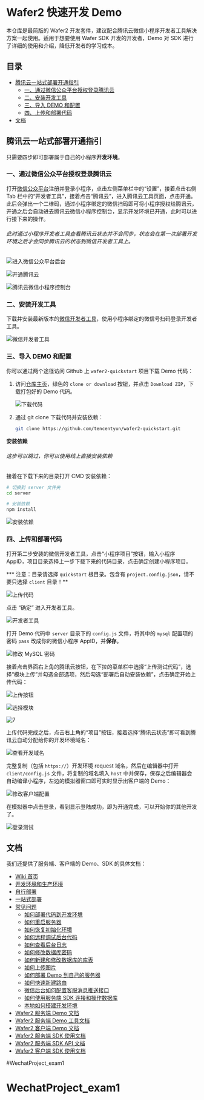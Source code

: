 # Wafer2 快速开发 Demo

本仓库是最简版的 Wafer2 开发套件，建议配合腾讯云微信小程序开发者工具解决方案一起使用。适用于想要使用 Wafer SDK 开发的开发者，Demo 对 SDK 进行了详细的使用和介绍，降低开发者的学习成本。

## 目录

- [腾讯云一站式部署开通指引](#腾讯云一站式部署开通指引)
  - [一、通过微信公众平台授权登录腾讯云](#一通过微信公众平台授权登录腾讯云)
  - [二、安装开发工具](#二安装开发工具)
  - [三、导入 DEMO 和配置](#三导入-demo-和配置)
  - [四、上传和部署代码](#四上传和部署代码)
- [文档](#文档)

## 腾讯云一站式部署开通指引

只需要四步即可部署属于自己的小程序**开发环境**。

### 一、通过微信公众平台授权登录腾讯云

打开[微信公众平台](https://mp.weixin.qq.com)注册并登录小程序，点击左侧菜单栏中的“设置”，接着点击右侧 Tab 栏中的“开发者工具”，接着点击“腾讯云”，进入腾讯云工具页面，点击开通。此后会弹出一个二维码，通过小程序绑定的微信扫码即可将小程序授权给腾讯云，开通之后会自动进去腾讯云微信小程序控制台，显示开发环境已开通，此时可以进行接下来的操作。

###### 此时通过小程序开发者工具查看腾讯云状态并不会同步，状态会在第一次部署开发环境之后才会同步腾讯云的状态到微信开发者工具上。

![进入微信公众平台后台](https://user-images.githubusercontent.com/3380894/29357289-92f2745a-82a9-11e7-9b42-d1a530f94da2.jpg)

![开通腾讯云](https://user-images.githubusercontent.com/3380894/29357290-92f31086-82a9-11e7-818a-038a0cfd72fc.jpg)

![腾讯云微信小程序控制台](https://user-images.githubusercontent.com/3380894/29357742-2c97ba88-82ab-11e7-8947-de819ad5aa45.png)

### 二、安装开发工具

下载并安装最新版本的[微信开发者工具](https://mp.weixin.qq.com/debug/wxadoc/dev/devtools/download.html)，使用小程序绑定的微信号扫码登录开发者工具。

![微信开发者工具](https://user-images.githubusercontent.com/3380894/30306146-39fca9f0-97a9-11e7-88a7-56efcdd1b323.png)

### 三、导入 DEMO 和配置

你可以通过两个途径访问 Github 上 `wafer2-quickstart` 项目下载 Demo 代码：

1. 访问[仓库主页](https://github.com/tencentyun/wafer2-quickstart)，绿色的 `clone or download` 按钮，并点击 `Download ZIP`，下载打包好的 Demo 代码。

   ![下载代码](https://user-images.githubusercontent.com/3380894/30306680-320cd398-97ac-11e7-9f20-eda148861ee9.png)

2. 通过 git clone 下载代码并安装依赖：

   ```bash
   git clone https://github.com/tencentyun/wafer2-quickstart.git
   ```

**安装依赖**

###### 这步可以跳过，你可以使用线上直接安装依赖

接着在下载下来的目录打开 CMD 安装依赖：

```bash
# 切换到 server 文件夹
cd server

# 安装依赖
npm install
```

![安装依赖](https://user-images.githubusercontent.com/3380894/30306727-7db4733c-97ac-11e7-95d1-253bc4b9c1ea.png)

### 四、上传和部署代码

打开第二步安装的微信开发者工具，点击“小程序项目”按钮，输入小程序 AppID，项目目录选择上一步下载下来的代码目录，点击确定创建小程序项目。

*** 注意：目录请选择 `quickstart` 根目录。包含有 `project.config.json`，请不要只选择 `client` 目录！** 

![上传代码](https://user-images.githubusercontent.com/3380894/30306247-b7b63636-97a9-11e7-9b5a-daa0b2db33e6.png)

点击 “确定” 进入开发者工具。

![开发者工具](https://user-images.githubusercontent.com/3380894/30306318-0b7c442c-97aa-11e7-9080-ae47c50cec12.png)

打开 Demo 代码中 `server` 目录下的 `config.js` 文件，将其中的 `mysql` 配置项的密码 `pass` 改成你的微信小程序 AppID，并**保存**。

![修改 MySQL 密码](https://user-images.githubusercontent.com/3380894/30306357-41ac94ac-97aa-11e7-9872-7f5612f99fbc.png)

接着点击界面右上角的腾讯云按钮，在下拉的菜单栏中选择“上传测试代码”，选择“模块上传”并勾选全部选项，然后勾选“部署后自动安装依赖”，点击确定开始上传代码：

![上传按钮](https://user-images.githubusercontent.com/3380894/30306411-8c9a9aea-97aa-11e7-92bb-a571cc436b85.png)

![选择模块](https://user-images.githubusercontent.com/3380894/30306412-8df08f4e-97aa-11e7-9a5b-7ab82c58c63d.png)

![7](https://user-images.githubusercontent.com/3380894/30306455-dc3f612a-97aa-11e7-8add-d3268b63d725.png)

上传代码完成之后，点击右上角的“项目”按钮，接着选择“腾讯云状态”即可看到腾讯云自动分配给你的开发环境域名：

![查看开发域名](https://user-images.githubusercontent.com/3380894/30306493-0f7b5b48-97ab-11e7-9225-ca6c9de9fcf4.png)

完整复制（包括 `https://`）开发环境 request 域名，然后在编辑器中打开 `client/config.js` 文件，将复制的域名填入 `host` 中并保存，保存之后编辑器会自动编译小程序，左边的模拟器窗口即可实时显示出客户端的 Demo：

![修改客户端配置](https://user-images.githubusercontent.com/3380894/30306556-6b32f144-97ab-11e7-90bd-576ebbcb7588.png)

在模拟器中点击登录，看到显示登陆成功，即为开通完成，可以开始你的其他开发了。

![登录测试](https://user-images.githubusercontent.com/3380894/30306599-aa38da98-97ab-11e7-9e0f-57fa21a269f3.png)

## 文档

我们还提供了服务端、客户端的 Demo、SDK 的具体文档：

- [Wiki 首页](https://github.com/tencentyun/wafer2-startup/wiki)
- [开发环境和生产环境](https://github.com/tencentyun/wafer2-startup/wiki/%E5%BC%80%E5%8F%91%E7%8E%AF%E5%A2%83%E5%92%8C%E7%94%9F%E4%BA%A7%E7%8E%AF%E5%A2%83)
- [自行部署](https://github.com/tencentyun/wafer2-startup/wiki/%E8%87%AA%E8%A1%8C%E9%83%A8%E7%BD%B2)
- [一站式部署](https://github.com/tencentyun/wafer2-startup/blob/master/README.md)
- [常见问题](https://github.com/tencentyun/wafer2-startup/wiki/%E5%B8%B8%E8%A7%81%E9%97%AE%E9%A2%98)
  - [如何部署代码到开发环境](https://github.com/tencentyun/wafer2-startup/wiki/%E5%B8%B8%E8%A7%81%E9%97%AE%E9%A2%98#%E5%A6%82%E4%BD%95%E9%83%A8%E7%BD%B2%E4%BB%A3%E7%A0%81%E5%88%B0%E5%BC%80%E5%8F%91%E7%8E%AF%E5%A2%83)
  - [如何重启服务器](https://github.com/tencentyun/wafer2-startup/wiki/%E5%B8%B8%E8%A7%81%E9%97%AE%E9%A2%98#%E5%A6%82%E4%BD%95%E9%87%8D%E5%90%AF%E6%9C%8D%E5%8A%A1%E5%99%A8)
  - [如何恢复初始化环境](https://github.com/tencentyun/wafer2-startup/wiki/%E5%B8%B8%E8%A7%81%E9%97%AE%E9%A2%98#%E5%A6%82%E4%BD%95%E6%81%A2%E5%A4%8D%E5%88%9D%E5%A7%8B%E5%8C%96%E7%8E%AF%E5%A2%83)
  - [如何远程调试后台代码](https://github.com/tencentyun/wafer2-startup/wiki/%E5%B8%B8%E8%A7%81%E9%97%AE%E9%A2%98#%E5%A6%82%E4%BD%95%E8%BF%9C%E7%A8%8B%E8%B0%83%E8%AF%95%E5%90%8E%E5%8F%B0%E4%BB%A3%E7%A0%81)
  - [如何查看后台日志](https://github.com/tencentyun/wafer2-startup/wiki/%E5%B8%B8%E8%A7%81%E9%97%AE%E9%A2%98#%E5%A6%82%E4%BD%95%E6%9F%A5%E7%9C%8B%E5%90%8E%E5%8F%B0%E6%97%A5%E5%BF%97)
  - [如何修改数据库密码](https://github.com/tencentyun/wafer2-startup/wiki/%E5%B8%B8%E8%A7%81%E9%97%AE%E9%A2%98#%E5%A6%82%E4%BD%95%E4%BF%AE%E6%94%B9%E6%95%B0%E6%8D%AE%E5%BA%93%E5%AF%86%E7%A0%81)
  - [如何新建和修改数据库的库表](https://github.com/tencentyun/wafer2-startup/wiki/%E5%B8%B8%E8%A7%81%E9%97%AE%E9%A2%98#%E5%A6%82%E4%BD%95%E6%96%B0%E5%BB%BA%E5%92%8C%E4%BF%AE%E6%94%B9%E6%95%B0%E6%8D%AE%E5%BA%93%E7%9A%84%E5%BA%93%E8%A1%A8)
  - [如何上传图片](https://github.com/tencentyun/wafer2-startup/wiki/%E5%B8%B8%E8%A7%81%E9%97%AE%E9%A2%98#%E5%A6%82%E4%BD%95%E4%B8%8A%E4%BC%A0%E5%9B%BE%E7%89%87)
  - [如何部署 Demo 到自己的服务器](https://github.com/tencentyun/wafer2-startup/wiki/%E5%B8%B8%E8%A7%81%E9%97%AE%E9%A2%98#%E5%A6%82%E4%BD%95%E9%83%A8%E7%BD%B2-demo-%E5%88%B0%E8%87%AA%E5%B7%B1%E7%9A%84%E6%9C%8D%E5%8A%A1%E5%99%A8)
  - [如何快速新建路由](https://github.com/tencentyun/wafer2-startup/wiki/%E5%B8%B8%E8%A7%81%E9%97%AE%E9%A2%98#%E5%A6%82%E4%BD%95%E5%BF%AB%E9%80%9F%E6%96%B0%E5%BB%BA%E8%B7%AF%E7%94%B1)
  - [微信后台如何配置客服消息推送接口](https://github.com/tencentyun/wafer2-startup/wiki/%E5%B8%B8%E8%A7%81%E9%97%AE%E9%A2%98#%E5%BE%AE%E4%BF%A1%E5%90%8E%E5%8F%B0%E5%A6%82%E4%BD%95%E9%85%8D%E7%BD%AE%E5%AE%A2%E6%9C%8D%E6%B6%88%E6%81%AF%E6%8E%A8%E9%80%81%E6%8E%A5%E5%8F%A3)
  - [如何使用服务端 SDK 连接和操作数据库](https://github.com/tencentyun/wafer2-startup/wiki/%E5%B8%B8%E8%A7%81%E9%97%AE%E9%A2%98#%E5%A6%82%E4%BD%95%E4%BD%BF%E7%94%A8%E6%9C%8D%E5%8A%A1%E7%AB%AF-sdk-%E8%BF%9E%E6%8E%A5%E5%92%8C%E6%93%8D%E4%BD%9C%E6%95%B0%E6%8D%AE%E5%BA%93)
  - [本地如何搭建开发环境](https://github.com/tencentyun/wafer2-startup/wiki/%E5%B8%B8%E8%A7%81%E9%97%AE%E9%A2%98#%E6%9C%AC%E5%9C%B0%E5%A6%82%E4%BD%95%E6%90%AD%E5%BB%BA%E5%BC%80%E5%8F%91%E7%8E%AF%E5%A2%83)
- [Wafer2 服务端 Demo 文档](./server/README.md)
- [Wafer2 服务端 Demo 工具文档](./server/tools.md)
- [Wafer2 客户端 Demo 文档](./client/README.md)
- [Wafer2 服务端 SDK 使用文档](https://github.com/tencentyun/wafer2-node-sdk/blob/master/README.md)
- [Wafer2 服务端 SDK API 文档](https://github.com/tencentyun/wafer2-node-sdk/blob/master/API.md)
- [Wafer2 客户端 SDK 使用文档](https://github.com/tencentyun/wafer2-client-sdk/blob/master/README.md)

#WechatProject_exam1
# WechatProject_exam1
